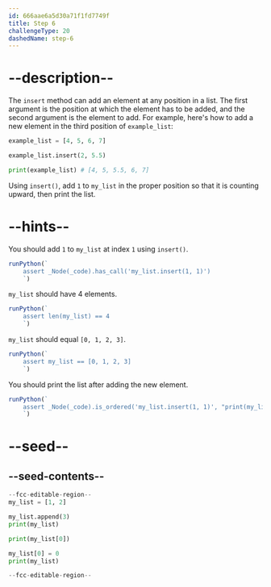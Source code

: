 ```yaml
---
id: 666aae6a5d30a71f1fd7749f
title: Step 6
challengeType: 20
dashedName: step-6
---
```


# --description--

The `insert` method can add an element at any position in a list. The first argument is the position at which the element has to be added, and the second argument is the element to add. For example, here's how to add a new element in the third position of `example_list`:

```py
example_list = [4, 5, 6, 7]

example_list.insert(2, 5.5)

print(example_list) # [4, 5, 5.5, 6, 7]
```

Using `insert()`, add `1` to `my_list` in the proper position so that it is counting upward, then print the list.

# --hints--

You should add `1` to `my_list` at index `1` using `insert()`.

```js
runPython(`
    assert _Node(_code).has_call('my_list.insert(1, 1)')
    `)
```

`my_list` should have 4 elements.

```js
runPython(`
    assert len(my_list) == 4
    `)
```

`my_list` should equal `[0, 1, 2, 3]`.

```js
runPython(`
    assert my_list == [0, 1, 2, 3]
    `)
```

You should print the list after adding the new element.

```js
runPython(`
    assert _Node(_code).is_ordered('my_list.insert(1, 1)', "print(my_list)")
    `)
```

# --seed--

## --seed-contents--

```py
--fcc-editable-region--
my_list = [1, 2]

my_list.append(3)
print(my_list)

print(my_list[0])

my_list[0] = 0
print(my_list)

--fcc-editable-region--
```

